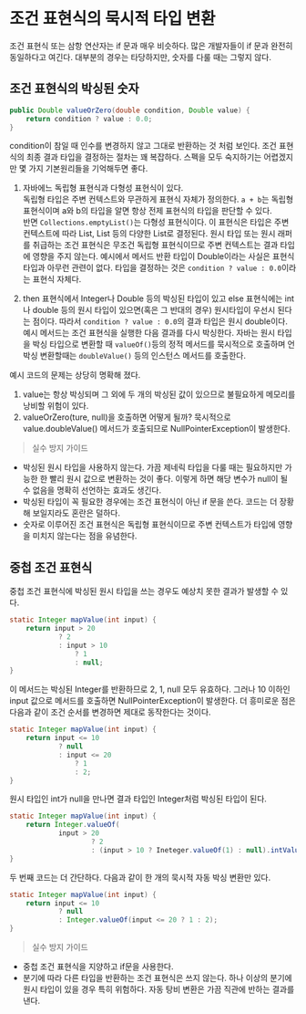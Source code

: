 # 조건 표현식의 묵시적 타입 변환
조건 표현식 또는 삼항 연산자는 if 문과 매우 비슷하다.
많은 개발자들이 if 문과 완전히 동일하다고 여긴다.
대부분의 경우는 타당하지만, 숫자를 다룰 때는 그렇지 않다.

## 조건 표현식의 박싱된 숫자
```java
public Double valueOrZero(double condition, Double value) {
    return condition ? value : 0.0;
}
```
condition이 참일 때 인수를 변경하지 않고 그대로 반환하는 것 처럼 보인다.
조건 표현식의 최종 결과 타입을 결정하는 절차는 꽤 복잡하다.
 스펙을 모두 숙지하기는 어렵겠지만 몇 가지 기본원리들을 기억해두면 좋다.

1. 자바에느 독립형 표현식과 다형성 표현식이 있다.   
독립형 타입은 주변 컨텍스트와 무관하게 표현식 자체가 정의한다. `a + b`는 독립형 표현식이며 a와 b의 타입을 알면 항상 전제 표현식의 타입을 판단할 수 있다.    
반면 `Collections.emptyList()`는 다형성 표현식이다. 이 표현식은 타입은 주변 컨텍스트에 따라 List<Integer>, List<String> 등의 다양한 List로 결정된다.
원시 타입 또는 원시 래퍼를 취급하는 조건 표현식은 무조건 독립형 표현식이므로 주변 컨텍스트는 결과 타입에 영향을 주지 않는다.
예시에서 메서드 반환 타입이 Double이라는 사실은 표현식 타입과 아무런 관련이 없다.
타입을 결정하는 것은 `condition ? value : 0.0`이라는 표현식 자체다.

2. then 표현식에서 Integer나 Double 등의 박싱된 타입이 있고 else 표현식에는 int나 double 등의 원시 타입이 있으면(혹은 그 반대의 경우) 원시타입이 우선시 된다는 점이다.
따라서 `condition ? value : 0.0`의 결과 타입은 원시 double이다.
예시 메서드는 조건 표현식을 실행한 다음 결과를 다시 박싱한다. 자바는 원시 타입을 박싱 타입으로 변환할 때 `valueOf()`등의 정적 메서드를 묵시적으로 호출하며 언박싱 변환할때는 `doubleValue()` 등의 인스턴스 메서드를 호출한다.

예시 코드의 문제는 상당히 명확해 졌다.
1. value는 항상 박싱되며 그 외에 두 개의 박싱된 값이 있으므로 불필요하게 메모리를 낭비할 위험이 있다.
2. valueOrZero(ture, null)을 호출하면 어떻게 될까? 묵시적으로 value.doubleValue() 메서드가 호출되므로 NullPointerException이 발생한다.

> 실수 방지 가이드

* 박싱된 원시 타입을 사용하지 않는다. 가끔 제네릭 타입을 다룰 때는 필요하지만 가능한 한 빨리 원시 값으로 변환하는 것이 좋다.
이렇게 하면 해당 변수가 null이 될 수 없음을 명확히 선언하는 효과도 생긴다.
* 박싱된 타입이 꼭 필요한 경우에는 조건 표현식이 아닌 if 문을 쓴다. 코드는 더 장황해 보일지라도 혼란은 덜하다.
* 숫자로 이루어진 조건 표현식은 독립형 표현식이므로 주변 컨텍스트가 타입에 영향을 미치지 않는다는 점을 유념한다.

## 중첩 조건 표현식
중첩 조건 표현식에 박싱된 원시 타입을 쓰는 경우도 예상치 못한 결과가 발생할 수 있다.
```java
static Integer mapValue(int input) {
    return input > 20 
            ? 2
            : input > 10 
                ? 1
                : null;
}
```
이 메서드는 박싱된 Integer를 반환하므로 2, 1, null 모두 유효하다.
그러나 10 이하인 input 값으로 메서드를 호출하면 NullPointerException이 발생한다.
더 흥미로운 점은 다음과 같이 조건 순서를 변경하면 제대로 동작한다는 것이다.

```java
static Integer mapValue(int input) {
    return input <= 10 
            ? null
            : input <= 20 
                ? 1
                : 2;
}
```

원시 타입인 int가 null을 만나면 결과 타입인 Integer처럼 박싱된 타입이 된다.
```java
static Integer mapValue(int input) {
    return Integer.valueOf(
            input > 20 
                    ? 2 
                    : (input > 10 ? Ineteger.valueOf(1) : null).intValue());
}
```

두 번째 코드는 더 간단하다. 다음과 같이 한 개의 묵시적 자동 박싱 변환만 있다.

```java
static Integer mapValue(int input) {
    return input <= 10 
            ? null
            : Integer.valueOf(input <= 20 ? 1 : 2);
}
```

> 실수 방지 가이드

* 중첩 조건 표현식을 지양하고 if문을 사용한다.
* 분기에 따라 다른 타입을 반환하는 조건 표현식은 쓰지 않는다. 하나 이상의 분기에 원시 타입이 있을 경우 특히 위험하다. 자동 탕비 변환은 가끔 직관에 반하는 결과를 낸다.
